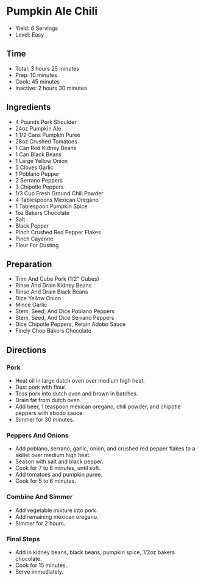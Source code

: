# Pumpkin Ale Chili

* Yield: 6 Servings
* Level: Easy

## Time

* Total: 3 hours 25 minutes
* Prep: 10 minutes
* Cook: 45 minutes
* Inactive: 2 hours 30 minutes

## Ingredients

* 4 Pounds Pork Shoulder
* 24oz Pumpkin Ale
* 1 1/2 Cans Pumpkin Puree
* 28oz Crushed Tomatoes
* 1 Can Red Kidney Beans
* 1 Can Black Beans
* 1 Large Yellow Onion
* 5 Cloves Garlic
* 1 Poblano Pepper
* 2 Serrano Peppers
* 3 Chipotle Peppers
* 1/3 Cup Fresh Ground Chili Powder
* 4 Tablespoons Mexican Oregano
* 1 Tablespoon Pumpkin Spice
* 1oz Bakers Chocolate
* Salt
* Black Pepper
* Pinch Crushed Red Pepper Flakes
* Pinch Cayenne
* Flour For Dusting

## Preparation

* Trim And Cube Pork (1/2" Cubes)
* Rinse And Drain Kidney Beans
* Rinse And Drain Black Beans
* Dice Yellow Onion
* Mince Garlic
* Stem, Seed, And Dice Poblano Peppers
* Stem, Seed, And Dice Serrano Peppers
* Dice Chipotle Peppers, Retain Adobo Sauce
* Finely Chop Bakers Chocolate

## Directions

### Pork

* Heat oil in large dutch oven over medium high heat.
* Dust pork with flour.
* Toss pork into dutch oven and brown in batches.
* Drain fat from dutch oven.
* Add beer, 1 teaspoon mexican oregano, chili powder, and chipotle peppers with abodo sauce.
* Simmer for 30 minutes.

### Peppers And Onions

* Add poblano, serrano, garlic, onion, and crushed red pepper flakes to a skillet over medium high heat.
* Season with salt and black pepper.
* Cook for 7 to 8 minutes, until soft.
* Add tomatoes and pumpkin puree.
* Cook for 5 to 6 minutes.

### Combine And Simmer

* Add vegetable mixture into pork.
* Add remaining mexican oregano.
* Simmer for 2 hours.

### Final Steps

* Add in kidney beans, black beans, pumpkin spice, 1/2oz bakers chocolate.
* Cook for 15 minutes.
* Serve immediately.